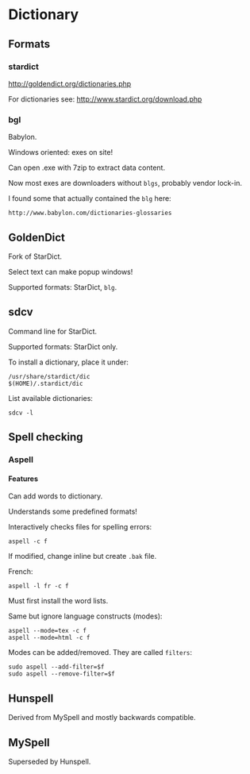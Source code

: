 # Dictionary

## Formats

### stardict

<http://goldendict.org/dictionaries.php>

For dictionaries see: <http://www.stardict.org/download.php>

### bgl

Babylon.

Windows oriented: exes on site!

Can open .exe with 7zip to extract data content.

Now most exes are downloaders without `blgs`, probably vendor lock-in.

I found some that actually contained the `blg` here:

    http://www.babylon.com/dictionaries-glossaries

## GoldenDict

Fork of StarDict.

Select text can make popup windows!

Supported formats: StarDict, `blg`.

## sdcv

Command line for StarDict.

Supported formats: StarDict only.

To install a dictionary, place it under:

    /usr/share/stardict/dic
    $(HOME)/.stardict/dic

List available dictionaries:

    sdcv -l

## Spell checking

### Aspell

#### Features

Can add words to dictionary.

Understands some predefined formats!

Interactively checks files for spelling errors:

    aspell -c f

If modified, change inline but create `.bak` file.

French:

    aspell -l fr -c f

Must first install the word lists.

Same but ignore language constructs (modes):

    aspell --mode=tex -c f
    aspell --mode=html -c f

Modes can be added/removed. They are called `filters`:

    sudo aspell --add-filter=$f
    sudo aspell --remove-filter=$f

## Hunspell

Derived from MySpell and mostly backwards compatible.

## MySpell

Superseded by Hunspell.

